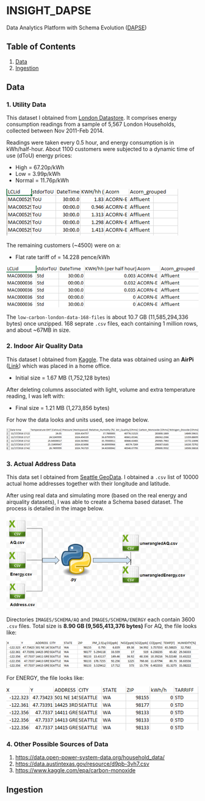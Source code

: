 # INSIGHT_DAPSE
Data Analytics Platform with Schema Evolution ([DAPSE](https://github.com/users/stevexenios/projects/6))

## Table of Contents
1. [Data](README.md#data)
1. [Ingestion](README.md#ingestion)

## Data
### 1. Utility Data
This dataset I obtained from [London Datastore](https://data.london.gov.uk/dataset/smartmeter-energy-use-data-in-london-households). It comprises energy consumption readings from a sample of 5,567 London Households, collected between Nov 2011-Feb 2014.

Readings were taken every 0.5 hour, and energy consumption is in kWh/half-hour. About 1100 customers were subjected to a dynamic time of use (dToU) energy prices: 
* High   = 67.20p/kWh
* Low    =  3.99p/kWh
* Normal = 11.76p/kWh

![Tariff rate](./IMAGES/tou.png)


The remaining customers (~4500) were on a:
* Flat rate tariff of = 14.228 pence/kWh

![Standard rate](./IMAGES/std.png)


The `low-carbon-london-data-168-files` is about 10.7 GB (11,585,294,336 bytes) once unzipped. 168 seprate `.csv` files, each containing 1 million rows, and about ~67MB in size.


### 2. Indoor Air Quality Data
This dataset I obtained from [Kaggle](https://www.kaggle.com/mvolkerts/home-office-airpi). The data was obtained using an **AirPi** ([Link](http://airpi.es/)) which was placed in a home office.

* Initial size = 1.67 MB (1,752,128 bytes)

After deleting columns associated with light, volume and extra temperature reading, I was left with:

* Final size = 1.21 MB (1,273,856 bytes)

For how the data looks and units used, see image below.

![Airpi](./IMAGES/airpi.png)


### 3. Actual Address Data
This data set I obtained from [Seattle GeoData](https://data-seattlecitygis.opendata.arcgis.com/datasets/36a74a49c2fd45f7918706b0f6e8be3e_1). I obtained a `.csv` list of 10000 actual home addresses together with their longitude and latitude.

After using real data and simulating more (based on the real energy and airquality datasets), I was able to create a Schema based dataset. The process is detailed in the image below.

![Data unwrangling](./IMAGES/unwrangling.png)

Directories `IMAGES/SCHEMA/AQ` and `IMAGES/SCHEMA/ENERGY` each contain 3600 `.csv` files. Total size is **8.90 GB (9,565,413,376 bytes)**
For AQ, the file looks like:

![AQ](./IMAGES/aq.png)


For ENERGY, the file looks like:

![ENERGY](./IMAGES/energy.png)


### 4. Other Possible Sources of Data
1. https://data.open-power-system-data.org/household_data/
2. https://data.austintexas.gov/resource/d9pb-3vh7.csv
3. https://www.kaggle.com/epa/carbon-monoxide


## Ingestion
